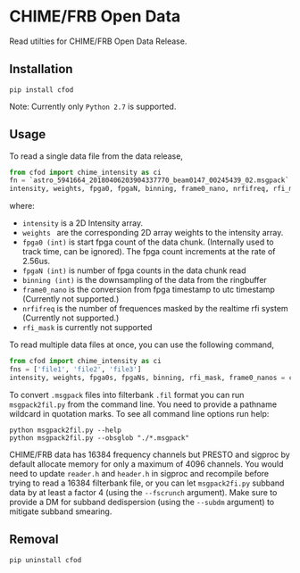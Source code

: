 # CHIME/FRB Open Data

Read utilties for CHIME/FRB Open Data Release. 

## Installation
```
pip install cfod
```
Note: Currently only `Python 2.7` is supported. 

## Usage
To read a single data file from the data release,
```python
from cfod import chime_intensity as ci
fn = `astro_5941664_20180406203904337770_beam0147_00245439_02.msgpack`
intensity, weights, fpga0, fpgaN, binning, frame0_nano, nrfifreq, rfi_mask = ci.unpack_data(fn)
```
where:
  - `intensity` is a 2D Intensity array.
  - `weights ` are the corresponding 2D array weights to the intensity array.
  - `fpga0 (int)` is start fpga count of the data chunk. (Internally used to track time, can be ignored). The fpga count increments at the rate of 2.56us.
  - `fpgaN (int)` is number of fpga counts in the data chunk read
  - `binning (int)` is the downsampling of the data from the ringbuffer
  - `frame0_nano` is the conversion from fpga timestamp to utc timestamp (Currently not supported.)
  - `nrfifreq` is the number of frequences masked by the realtime rfi system (Currently not supported.)
  - `rfi_mask` is currently not supported

To read multiple data files at once, you can use the following command,
```python
from cfod import chime_intensity as ci
fns = ['file1', 'file2', 'file3']
intensity, weights, fpga0s, fpgaNs, binning, rfi_mask, frame0_nanos = ci.unpack_datafiles(fns)
```

To convert `.msgpack` files into filterbank `.fil` format you can run `msgpack2fil.py` from the command line. You need to provide a pathname wildcard in quotation marks. To see all command line options run help:  
```
python msgpack2fil.py --help
python msgpack2fil.py --obsglob "./*.msgpack"
```
CHIME/FRB data has 16384 frequency channels but PRESTO and sigproc by default allocate memory for only a maximum of 4096 channels. You would need to update `reader.h` and `header.h` in sigproc and recompile before trying to read a 16384 filterbank file, or you can let `msgpack2fi.py` subband data by at least a factor 4 (using the `--fscrunch` argument). Make sure to provide a DM for subband dedispersion (using the `--subdm` argument) to mitigate subband smearing.

## Removal
```
pip uninstall cfod
```
